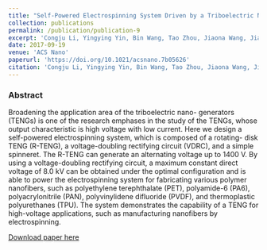 ```yaml
---
title: "Self-Powered Electrospinning System Driven by a Triboelectric Nanogenerator"
collection: publications
permalink: /publication/publication-9
excerpt: 'Congju Li, Yingying Yin, Bin Wang, Tao Zhou, Jiaona Wang, Jianjun Luo, Wei Tang, Ran Cao, Zuqing Yuan, Nianwu Li, <b>Xinyu Du</b>, Chunru Wang, Shuyu Zhao, Yuebo Liu, and Zhong Lin Wang'
date: 2017-09-19
venue: 'ACS Nano'
paperurl: 'https://doi.org/10.1021/acsnano.7b05626'
citation: 'Congju Li, Yingying Yin, Bin Wang, Tao Zhou, Jiaona Wang, Jianjun Luo, Wei Tang, Ran Cao, Zuqing Yuan, Nianwu Li, <b>Xinyu Du</b>, Chunru Wang, Shuyu Zhao, Yuebo Liu, and Zhong Lin Wang, "Self-Powered Electrospinning System Driven by a Triboelectric Nanogenerator", <b><i>ACS Nano</i> 11</b>, 10439-10445 (2017)'
---
```

### Abstract

Broadening the application area of the triboelectric nano- generators (TENGs) is one of the research emphases in the study of the TENGs, whose output characteristic is high voltage with low current. Here we design a self-powered electrospinning system, which is composed of a rotating- disk TENG (R-TENG), a voltage-doubling rectifying circuit (VDRC), and a simple spinneret. The R-TENG can generate an alternating voltage up to 1400 V. By using a voltage-doubling rectifying circuit, a maximum constant direct voltage of 8.0 kV can be obtained under the optimal configuration and is able to power the electrospinning system for fabricating various polymer nanofibers, such as polyethylene terephthalate (PET), polyamide-6 (PA6), polyacrylonitrile (PAN), polyvinylidene difluoride (PVDF), and thermoplastic polyurethanes (TPU). The system demonstrates the capability of a TENG for high-voltage applications, such as manufacturing nanofibers by electrospinning.

[Download paper here](http://pubs.acs.org/doi/10.1021/acsnano.7b05626)